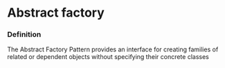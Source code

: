 # Abstract factory

### Definition

The Abstract Factory Pattern provides an interface for creating families of related or dependent
objects without specifying their concrete classes